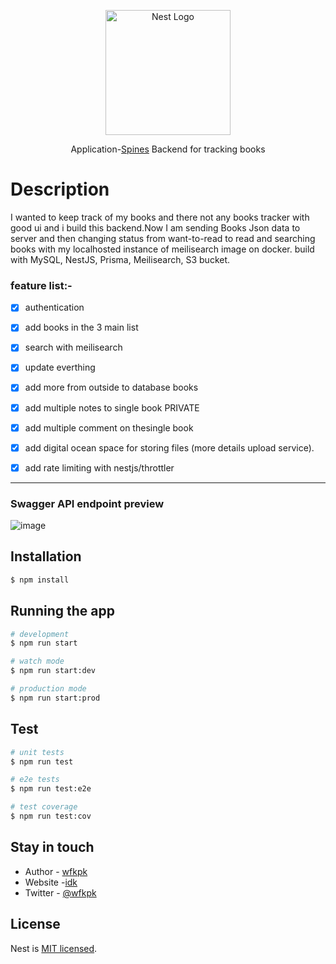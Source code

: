 <p align="center">
  <a href="http://nestjs.com/" target="blank"><img src="https://nestjs.com/img/logo-small.svg" width="200" alt="Nest Logo" /></a>
</p>

  <!--[![Backers on Open Collective](https://opencollective.com/nest/backers/badge.svg)](https://opencollective.com/nest#backer)
  [![Sponsors on Open Collective](https://opencollective.com/nest/sponsors/badge.svg)](https://opencollective.com/nest#sponsor)-->

  <p align="center">Application-<a href="http://wfkpk.vercel.app/blog/spine-blog" target="_blank">Spines</a> Backend for tracking books </p>
  

# Description

I wanted to keep track of my books and there not any books tracker with good ui and i build this backend.Now I am sending Books Json data to server and then changing status from want-to-read to read and searching books with my localhosted instance of meilisearch image on docker. build with MySQL, NestJS, Prisma, Meilisearch, S3 bucket.

### feature list:-
- [x] authentication
- [x] add books in the 3 main list
- [x] search with meilisearch
- [x] update everthing
- [x] add more from outside to database books
- [x] add multiple notes to single book PRIVATE
- [x] add multiple comment on thesingle book
- [x] add digital ocean space for storing files (more details upload service).
- [x] add rate limiting with nestjs/throttler




---
### Swagger API endpoint preview
![image](https://github.com/wfkpk/spine-backend/assets/89706786/87da94a9-a959-4ed2-9519-d8a799bd456f)

## Installation

```bash
$ npm install
```

## Running the app

```bash
# development
$ npm run start

# watch mode
$ npm run start:dev

# production mode
$ npm run start:prod
```

## Test

```bash
# unit tests
$ npm run test

# e2e tests
$ npm run test:e2e

# test coverage
$ npm run test:cov
```


## Stay in touch

- Author - [wfkpk](https://wfkpk.vercel.app)
- Website -[idk](https://wfkpk.vercel.app/blog/spine-blog)
- Twitter - [@wfkpk](https://twitter.com/wfkpk)

## License

Nest is [MIT licensed](LICENSE).
